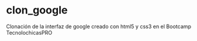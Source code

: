 # clon_google
Clonación de la interfaz de google creado con html5 y css3 en el Bootcamp TecnolochicasPRO
